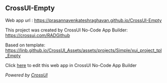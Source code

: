 ## CrossUI-Empty
Web app url : https://prasannavenkateshraghavan.github.io/CrossUI-Empty

This project was created by CrossUI No-Code App Builder: https://crossui.com/RADGithub

Based on template: https://linb.github.io/CrossUI_Assets/assets/projects/Simple/xui_project_tpl_Empty

Click [here](https://crossui.com/RADGithub/#!from=github&owner=prasannavenkateshraghavan&repo=CrossUI-Empty) to edit this web app in CrossUI No-Code App Builder

<i>Powered by [CrossUI](https://crossui.com)</i>

